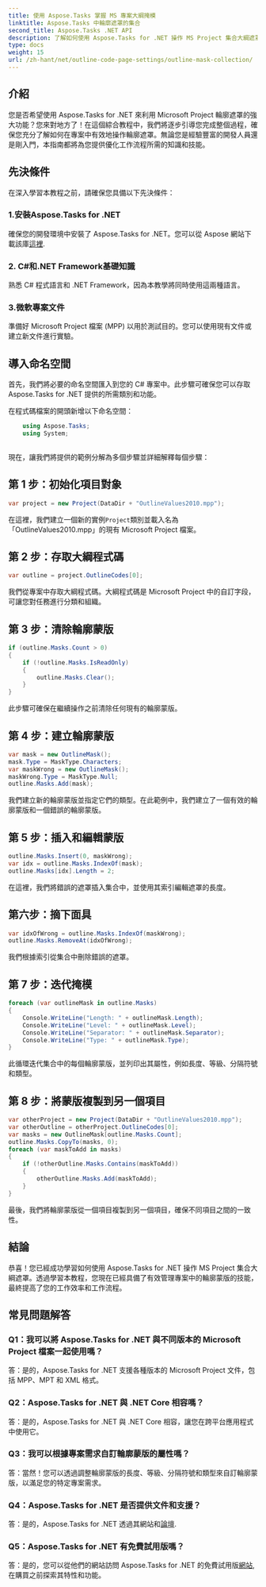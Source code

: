 ```yaml
---
title: 使用 Aspose.Tasks 掌握 MS 專案大綱掩模
linktitle: Aspose.Tasks 中輪廓遮罩的集合
second_title: Aspose.Tasks .NET API
description: 了解如何使用 Aspose.Tasks for .NET 操作 MS Project 集合大綱遮罩。透過這個綜合教程提高工作效率。
type: docs
weight: 15
url: /zh-hant/net/outline-code-page-settings/outline-mask-collection/
---
```

## 介紹
您是否希望使用 Aspose.Tasks for .NET 來利用 Microsoft Project 輪廓遮罩的強大功能？您來對地方了！在這個綜合教程中，我們將逐步引導您完成整個過程，確保您充分了解如何在專案中有效地操作輪廓遮罩。無論您是經驗豐富的開發人員還是剛入門，本指南都將為您提供優化工作流程所需的知識和技能。
## 先決條件
在深入學習本教程之前，請確保您具備以下先決條件：
### 1.安裝Aspose.Tasks for .NET
確保您的開發環境中安裝了 Aspose.Tasks for .NET。您可以從 Aspose 網站下載該庫[這裡](https://releases.aspose.com/tasks/net/).
### 2. C#和.NET Framework基礎知識
熟悉 C# 程式語言和 .NET Framework，因為本教學將同時使用這兩種語言。
### 3.微軟專案文件
準備好 Microsoft Project 檔案 (MPP) 以用於測試目的。您可以使用現有文件或建立新文件進行實驗。
## 導入命名空間
首先，我們將必要的命名空間匯入到您的 C# 專案中。此步驟可確保您可以存取 Aspose.Tasks for .NET 提供的所需類別和功能。

在程式碼檔案的開頭新增以下命名空間：
```csharp
    using Aspose.Tasks;
    using System;
    
```
現在，讓我們將提供的範例分解為多個步驟並詳細解釋每個步驟：
## 第 1 步：初始化項目對象
```csharp
var project = new Project(DataDir + "OutlineValues2010.mpp");
```
在這裡，我們建立一個新的實例`Project`類別並載入名為「OutlineValues2010.mpp」的現有 Microsoft Project 檔案。
## 第 2 步：存取大綱程式碼
```csharp
var outline = project.OutlineCodes[0];
```
我們從專案中存取大綱程式碼。大綱程式碼是 Microsoft Project 中的自訂字段，可讓您對任務進行分類和組織。
## 第 3 步：清除輪廓蒙版
```csharp
if (outline.Masks.Count > 0)
{
    if (!outline.Masks.IsReadOnly)
    {
        outline.Masks.Clear();
    }
}
```
此步驟可確保在繼續操作之前清除任何現有的輪廓蒙版。
## 第 4 步：建立輪廓蒙版
```csharp
var mask = new OutlineMask();
mask.Type = MaskType.Characters;
var maskWrong = new OutlineMask();
maskWrong.Type = MaskType.Null;
outline.Masks.Add(mask);
```
我們建立新的輪廓蒙版並指定它們的類型。在此範例中，我們建立了一個有效的輪廓蒙版和一個錯誤的輪廓蒙版。
## 第 5 步：插入和編輯蒙版
```csharp
outline.Masks.Insert(0, maskWrong);
var idx = outline.Masks.IndexOf(mask);
outline.Masks[idx].Length = 2;
```
在這裡，我們將錯誤的遮罩插入集合中，並使用其索引編輯遮罩的長度。
## 第六步：摘下面具
```csharp
var idxOfWrong = outline.Masks.IndexOf(maskWrong);
outline.Masks.RemoveAt(idxOfWrong);
```
我們根據索引從集合中刪除錯誤的遮罩。
## 第 7 步：迭代掩模
```csharp
foreach (var outlineMask in outline.Masks)
{
    Console.WriteLine("Length: " + outlineMask.Length);
    Console.WriteLine("Level: " + outlineMask.Level);
    Console.WriteLine("Separator: " + outlineMask.Separator);
    Console.WriteLine("Type: " + outlineMask.Type);
}
```
此循環迭代集合中的每個輪廓蒙版，並列印出其屬性，例如長度、等級、分隔符號和類型。
## 第 8 步：將蒙版複製到另一個項目
```csharp
var otherProject = new Project(DataDir + "OutlineValues2010.mpp");
var otherOutline = otherProject.OutlineCodes[0];
var masks = new OutlineMask[outline.Masks.Count];
outline.Masks.CopyTo(masks, 0);
foreach (var maskToAdd in masks)
{
    if (!otherOutline.Masks.Contains(maskToAdd))
    {
        otherOutline.Masks.Add(maskToAdd);
    }
}
```
最後，我們將輪廓蒙版從一個項目複製到另一個項目，確保不同項目之間的一致性。
## 結論
恭喜！您已經成功學習如何使用 Aspose.Tasks for .NET 操作 MS Project 集合大綱遮罩。透過學習本教程，您現在已經具備了有效管理專案中的輪廓蒙版的技能，最終提高了您的工作效率和工作流程。
## 常見問題解答
### Q1：我可以將 Aspose.Tasks for .NET 與不同版本的 Microsoft Project 檔案一起使用嗎？
答：是的，Aspose.Tasks for .NET 支援各種版本的 Microsoft Project 文件，包括 MPP、MPT 和 XML 格式。
### Q2：Aspose.Tasks for .NET 與 .NET Core 相容嗎？
答：是的，Aspose.Tasks for .NET 與 .NET Core 相容，讓您在跨平台應用程式中使用它。
### Q3：我可以根據專案需求自訂輪廓蒙版的屬性嗎？
答：當然！您可以透過調整輪廓蒙版的長度、等級、分隔符號和類型來自訂輪廓蒙版，以滿足您的特定專案需求。
### Q4：Aspose.Tasks for .NET 是否提供文件和支援？
答：是的，Aspose.Tasks for .NET 透過其網站和[論壇](https://forum.aspose.com/c/tasks/15).
### Q5：Aspose.Tasks for .NET 有免費試用版嗎？
答：是的，您可以從他們的網站訪問 Aspose.Tasks for .NET 的免費試用版[網站](https://releases.aspose.com/tasks/net/),在購買之前探索其特性和功能。